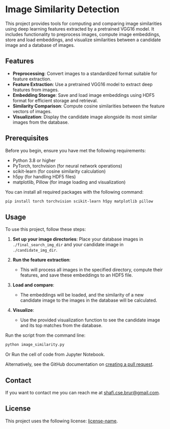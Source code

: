 
# Image Similarity Detection

This project provides tools for computing and comparing image similarities using deep learning features extracted by a pretrained VGG16 model. It includes functionality to preprocess images, compute image embeddings, store and load embeddings, and visualize similarities between a candidate image and a database of images.

## Features

- **Preprocessing**: Convert images to a standardized format suitable for feature extraction.
- **Feature Extraction**: Use a pretrained VGG16 model to extract deep features from images.
- **Embedding Storage**: Save and load image embeddings using HDF5 format for efficient storage and retrieval.
- **Similarity Comparison**: Compute cosine similarities between the feature vectors of images.
- **Visualization**: Display the candidate image alongside its most similar images from the database.

## Prerequisites

Before you begin, ensure you have met the following requirements:

- Python 3.8 or higher
- PyTorch, torchvision (for neural network operations)
- scikit-learn (for cosine similarity calculation)
- h5py (for handling HDF5 files)
- matplotlib, Pillow (for image loading and visualization)

You can install all required packages with the following command:

```bash
pip install torch torchvision scikit-learn h5py matplotlib pillow
```

## Usage

To use this project, follow these steps:

1. **Set up your image directories**: Place your database images in `./final_search_img_dir` and your candidate image in `./candidate_img_dir`.

2. **Run the feature extraction**:
   - This will process all images in the specified directory, compute their features, and save these embeddings to an HDF5 file.

3. **Load and compare**:
   - The embeddings will be loaded, and the similarity of a new candidate image to the images in the database will be calculated.

4. **Visualize**:
   - Use the provided visualization function to see the candidate image and its top matches from the database.

Run the script from the command line:

```bash
python image_similarity.py
```
Or Run the cell of code from Jupyter Notebook.


Alternatively, see the GitHub documentation on [creating a pull request](https://help.github.com/articles/creating-a-pull-request/).


## Contact

If you want to contact me you can reach me at [shafi.cse.brur@gmail.com](shafi.cse.brur@gmail.com).

## License

This project uses the following license: [license-name](link).
